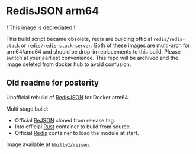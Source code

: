 # RedisJSON arm64

**!**  This image is depreciated **!**  

This build script became obsolete, redis are building official `redis/redis-stack` or `redis/redis-stack-server`. Both of these images are multi-arch for arm64/amd64 and should be drop-in replacements to this build. Please switch at your earliest convenience. This repo will be archived and the image deleted from docker hub to avoid confusion.

## Old readme for posterity

Unofficial rebuild of [RedisJSON](https://github.com/RedisJSON/RedisJSON) for Docker arm64.

Multi stage build:
- Official [ReJSON](https://github.com/RedisJSON/RedisJSON) cloned from release tag.
- Into official [Rust](https://hub.docker.com/_/rust) container to build from source.
- Official [Redis](https://hub.docker.com/_/redis) container to load the module at start.

Image available at [`bbilly1/rejson`](https://hub.docker.com/r/bbilly1/rejson).
